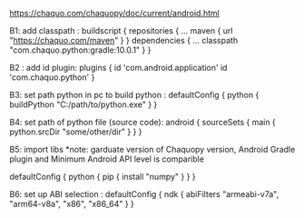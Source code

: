 https://chaquo.com/chaquopy/doc/current/android.html

B1: add classpath :
  buildscript {
      repositories {
         ...
          maven { url "https://chaquo.com/maven" }
      }
     dependencies {
          ...
          classpath "com.chaquo.python:gradle:10.0.1"
      }
  }
 
B2 : add id plugin: 
  plugins {
          id 'com.android.application'
          id 'com.chaquo.python'
          }
 
B3: set path python in pc to build python : 
    defaultConfig {
      python {
         buildPython "C:/path/to/python.exe"
      }
     }
     
B4: set path of python file (source code):
      android {
         sourceSets {
            main {
              python.srcDir "some/other/dir"
            }
          }
      }
 
B5: import libs 
*note: garduate version of Chaquopy version,  Android Gradle plugin and Minimum Android API level is comparible

  defaultConfig {
     python {
         pip {
             install "numpy"
         }
      }
  }
  
B6: set up ABI selection :
defaultConfig {
    ndk {
       abiFilters "armeabi-v7a", "arm64-v8a", "x86", "x86_64"
    }
}
